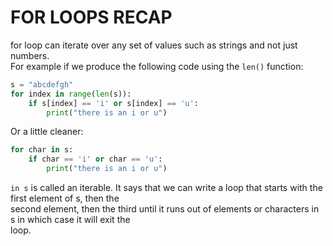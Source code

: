 # FOR LOOPS RECAP

for loop can iterate over any set of values such as strings and not just numbers.\
For example if we produce the following code using the `len()` function:

```python
s = "abcdefgh"
for index in range(len(s)):
    if s[index] == 'i' or s[index] == 'u':
        print("there is an i or u")
```

Or a little cleaner:
```python
for char in s: 
    if char == 'i' or char == 'u':
        print("there is an i or u")
```

`in s` is called an iterable. It says that we can write a loop that starts with the first element of s, then the\
second element, then the third until it runs out of elements or characters in s in which case it will exit the\
loop.

